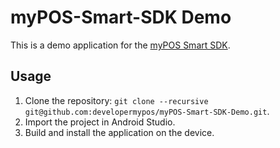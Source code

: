 # myPOS-Smart-SDK Demo

This is a demo application for the [myPOS Smart SDK](https://github.com/developermypos/myPOS-Smart-SDK).

## Usage

1. Clone the repository: ``git clone --recursive git@github.com:developermypos/myPOS-Smart-SDK-Demo.git``.
2. Import the project in Android Studio.
3. Build and install the application on the device.
